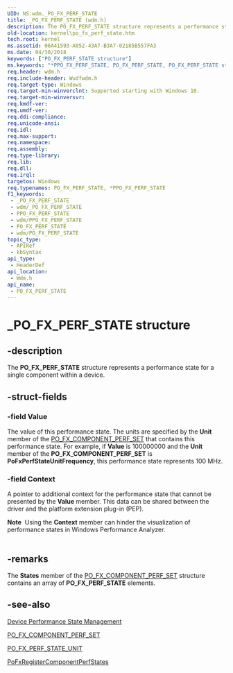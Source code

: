 ```yaml
---
UID: NS:wdm._PO_FX_PERF_STATE
title: _PO_FX_PERF_STATE (wdm.h)
description: The PO_FX_PERF_STATE structure represents a performance state for a single component within a device.
old-location: kernel\po_fx_perf_state.htm
tech.root: kernel
ms.assetid: 06A41593-A052-43A7-B3A7-02185B557FA3
ms.date: 04/30/2018
keywords: ["PO_FX_PERF_STATE structure"]
ms.keywords: "*PPO_FX_PERF_STATE, PO_FX_PERF_STATE, PO_FX_PERF_STATE structure [Kernel-Mode Driver Architecture], PPO_FX_PERF_STATE, PPO_FX_PERF_STATE structure pointer [Kernel-Mode Driver Architecture], _PO_FX_PERF_STATE, kernel.po_fx_perf_state, wdm/PO_FX_PERF_STATE, wdm/PPO_FX_PERF_STATE"
req.header: wdm.h
req.include-header: Wudfwdm.h
req.target-type: Windows
req.target-min-winverclnt: Supported starting with Windows 10.
req.target-min-winversvr: 
req.kmdf-ver: 
req.umdf-ver: 
req.ddi-compliance: 
req.unicode-ansi: 
req.idl: 
req.max-support: 
req.namespace: 
req.assembly: 
req.type-library: 
req.lib: 
req.dll: 
req.irql: 
targetos: Windows
req.typenames: PO_FX_PERF_STATE, *PPO_FX_PERF_STATE
f1_keywords:
 - _PO_FX_PERF_STATE
 - wdm/_PO_FX_PERF_STATE
 - PPO_FX_PERF_STATE
 - wdm/PPO_FX_PERF_STATE
 - PO_FX_PERF_STATE
 - wdm/PO_FX_PERF_STATE
topic_type:
 - APIRef
 - kbSyntax
api_type:
 - HeaderDef
api_location:
 - Wdm.h
api_name:
 - PO_FX_PERF_STATE
---
```


# _PO_FX_PERF_STATE structure


## -description

The <b>PO_FX_PERF_STATE</b> structure represents a performance state for a single component within a device.

## -struct-fields

### -field Value

The value of this performance state. The units are specified by the <b>Unit</b> member of the <a href="https://docs.microsoft.com/windows-hardware/drivers/ddi/wdm/ns-wdm-_po_fx_component_perf_set">PO_FX_COMPONENT_PERF_SET</a> that contains this performance state. For example, if <b>Value</b> is 100000000 and the <b>Unit</b> member of the  <b>PO_FX_COMPONENT_PERF_SET</b> is <b>PoFxPerfStateUnitFrequency</b>, this performance state represents 100 MHz.

### -field Context

A pointer to additional context for the performance state that cannot be presented by the <b>Value</b> member. This data can be shared between the driver and the platform extension plug-in (PEP).

<div class="alert"><b>Note</b>  Using the <b>Context</b> member can hinder the visualization of performance states in Windows Performance Analyzer.</div>
<div> </div>

## -remarks

The <b>States</b> member of the <a href="https://docs.microsoft.com/windows-hardware/drivers/ddi/wdm/ns-wdm-_po_fx_component_perf_set">PO_FX_COMPONENT_PERF_SET</a> structure contains an array of <b>PO_FX_PERF_STATE</b> elements.

## -see-also

<a href="https://docs.microsoft.com/windows-hardware/drivers/kernel/component-level-performance-management">Device Performance State Management</a>



<a href="https://docs.microsoft.com/windows-hardware/drivers/ddi/wdm/ns-wdm-_po_fx_component_perf_set">PO_FX_COMPONENT_PERF_SET</a>



<a href="https://docs.microsoft.com/windows-hardware/drivers/ddi/wdm/ne-wdm-_po_fx_perf_state_unit">PO_FX_PERF_STATE_UNIT</a>



<a href="https://docs.microsoft.com/windows-hardware/drivers/ddi/wdm/nf-wdm-pofxregistercomponentperfstates">PoFxRegisterComponentPerfStates</a>

